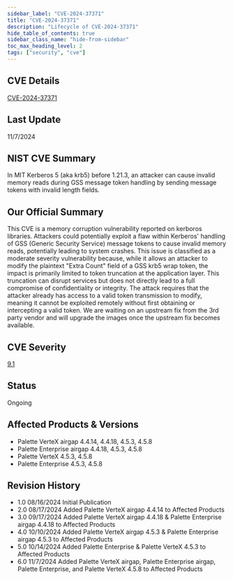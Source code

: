 ```yaml
---
sidebar_label: "CVE-2024-37371"
title: "CVE-2024-37371"
description: "Lifecycle of CVE-2024-37371"
hide_table_of_contents: true
sidebar_class_name: "hide-from-sidebar"
toc_max_heading_level: 2
tags: ["security", "cve"]
---
```


## CVE Details

[CVE-2024-37371](https://nvd.nist.gov/vuln/detail/CVE-2024-37371)

## Last Update

11/7/2024

## NIST CVE Summary

In MIT Kerberos 5 (aka krb5) before 1.21.3, an attacker can cause invalid memory reads during GSS message token handling
by sending message tokens with invalid length fields.

## Our Official Summary

This CVE is a memory corruption vulnerability reported on kerboros libraries. Attackers could potentially exploit a flaw
within Kerberos' handling of GSS (Generic Security Service) message tokens to cause invalid memory reads, potentially
leading to system crashes. This issue is classified as a moderate severity vulnerability because, while it allows an
attacker to modify the plaintext "Extra Count" field of a GSS krb5 wrap token, the impact is primarily limited to token
truncation at the application layer. This truncation can disrupt services but does not directly lead to a full
compromise of confidentiality or integrity. The attack requires that the attacker already has access to a valid token
transmission to modify, meaning it cannot be exploited remotely without first obtaining or intercepting a valid token.
We are waiting on an upstream fix from the 3rd party vendor and will upgrade the images once the upstream fix becomes
available.

## CVE Severity

[9.1](https://nvd.nist.gov/vuln/detail/CVE-2024-37371)

## Status

Ongoing

## Affected Products & Versions

- Palette VerteX airgap 4.4.14, 4.4.18, 4.5.3, 4.5.8
- Palette Enterprise airgap 4.4.18, 4.5.3, 4.5.8
- Palette VerteX 4.5.3, 4.5.8
- Palette Enterprise 4.5.3, 4.5.8

## Revision History

- 1.0 08/16/2024 Initial Publication
- 2.0 08/17/2024 Added Palette VerteX airgap 4.4.14 to Affected Products
- 3.0 09/17/2024 Added Palette VerteX airgap 4.4.18 & Palette Enterprise airgap 4.4.18 to Affected Products
- 4.0 10/10/2024 Added Palette VerteX airgap 4.5.3 & Palette Enterprise airgap 4.5.3 to Affected Products
- 5.0 10/14/2024 Added Palette Enterprise & Palette VerteX 4.5.3 to Affected Products
- 6.0 11/7/2024 Added Palette VerteX airgap, Palette Enterprise airgap, Palette Enterprise, and Palette VerteX 4.5.8 to
  Affected Products
